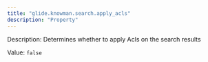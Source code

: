 ```yaml
---
title: "glide.knowman.search.apply_acls"
description: "Property"
---
```


Description: Determines whether to apply Acls on the search results

Value: `false`